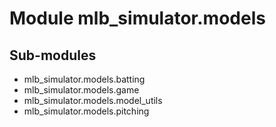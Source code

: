 Module mlb_simulator.models
===========================

Sub-modules
-----------
* mlb_simulator.models.batting
* mlb_simulator.models.game
* mlb_simulator.models.model_utils
* mlb_simulator.models.pitching